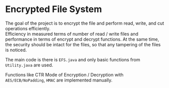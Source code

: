 # Encrypted File System

The goal of the project is to encrypt the file and perform read, write, and cut operations efficiently.  
Efficiency in measured terms of number of read / write files and performance in terms of encrypt and decrypt functions. At the same time, the security should be intact for the files, so that any tampering of the files is noticed.

The main code is there is `EFS.java` and only basic functions from `Utility.java` are used.

Functions like CTR Mode of Encryption / Decryption with `AES/ECB/NoPadding`, `HMAC` are implemented manually.